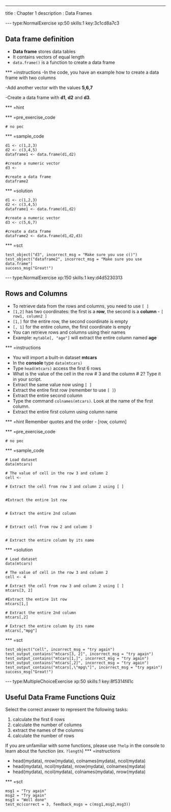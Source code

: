 ---
title       : Chapter 1
description : Data Frames

--- type:NormalExercise xp:50 skills:1 key:3c1cd8a7c3
## Data frame definition
* **Data frame** stores data tables
* It contains vectors of equal length
* ` data.frame() ` is a function to create a data frame


*** =instructions
-In the code, you have an example how to create a data frame with two columns

-Add another vector with the values **5,6,7**

-Create a data frame with **d1**, **d2** and **d3**.


*** =hint


*** =pre_exercise_code
```{r}
# no pec
```

*** =sample_code
```{r}
d1 <- c(1,2,3)
d2 <- c(3,4,5)
dataframe1 <- data.frame(d1,d2)

#create a numeric vector
d3 <- 

#create a data frame
dataframe2 

```

*** =solution
```{r}
d1 <- c(1,2,3)
d2 <- c(3,4,5)
dataframe1 <- data.frame(d1,d2)

#create a numeric vector
d3 <- c(5,6,7)

#create a data frame
dataframe2 <- data.frame(d1,d2,d3)

```

*** =sct
```{r}
test_object("d3", incorrect_msg = "Make sure you use c()")
test_object("dataframe2", incorrect_msg = "Make sure you use data.frame")
success_msg("Great!")
```
--- type:NormalExercise xp:150 skills:1 key:d4d5230313
## Rows and Columns
- To retrieve data from the rows and columns, you need to use `[ ]`
- ` [1,2] ` has two coordinates: the first is a **row**, the second is a **column** - ` [ row1, column2 ] `
- ` [1,] ` for the entire row, the second coordinate is empty
- ` [, 1] ` for the entire column, the first coordinate is empty
- You can retrieve rows and columns using their names
- Example: ` mytable[, "age"] ` will extract the entire column named **age**
 
*** =instructions
- You will import a built-in dataset **mtcars**
- In the **console** type  ` data(mtcars) `
- Type ` head(mtcars) ` access the first 6 rows
- What is the value of the cell in the row # 3 and the column # 2? Type it in your script.
- Extract the same value now using ` [ ] `
- Extract the entire first row (remember to use ` [ ] `)
- Extract the entire second column
- Type the command ` colnames(mtcars) `. Look at the name of the first column.
- Extract the entire first column using column name

*** =hint
 Remember quotes and the order - [row, column]

*** =pre_exercise_code
```{r}
# no pec
```

*** =sample_code
```{r}
# Load dataset
data(mtcars)

# The value of cell in the row 3 and column 2
cell <- 

# Extract the cell from row 3 and column 2 using [ ]


#Extract the entire 1st row


# Extract the entire 2nd column


# Extract cell from row 2 and column 3


# Extract the entire column by its name

```
*** =solution
```{r}
# Load dataset
data(mtcars)

# The value of cell in the row 3 and column 2
cell <- 4

# Extract the cell from row 3 and column 2 using [ ]
mtcars[3, 2]

#Extract the entire 1st row
mtcars[1,]

# Extract the entire 2nd column
mtcars[,2]

# Extract the entire column by its name
mtcars[,"mpg"]
```

*** =sct
```{r}
test_object("cell", incorrect_msg = "try again")
test_output_contains("mtcars[3, 2]", incorrect_msg = "try again")
test_output_contains("mtcars[1,]", incorrect_msg = "try again")
test_output_contains("mtcars[,2]", incorrect_msg = "try again")
test_output_contains("mtcars[,\"mpg\"]", incorrect_msg = "try again")
success_msg("Great!")
```
--- type:MultipleChoiceExercise xp:50 skills:1 key:8f5314f41c

## Useful Data Frame Functions Quiz
Select the correct answer to represent the following tasks:

1. calculate the first 6 rows
2. calculate the number of columns
3. extract the names of the columns
4. calculate the number of rows

If you are unfamiliar with some functions, please use ` ?help ` in the console to learn about the function (ex. ` ?length `)
*** =instructions
- head(mydata), nrow(mydata), colnames(mydata), ncol(mydata)
- head(mydata), ncol(mydata), nrow(mydata), colnames(mydata)
- head(mydata), ncol(mydata), colnames(mydata), nrow(mydata) 


*** =sct
```{r}
msg1 = "Try again"
msg2 = "Try again"
msg3 = "Well done"
test_mc(correct = 3, feedback_msgs = c(msg1,msg2,msg3))
```

